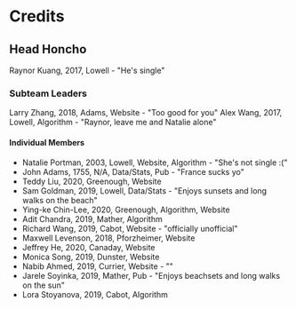 # Credits

## Head Honcho
Raynor Kuang, 2017, Lowell - "He's single"

### Subteam Leaders
Larry Zhang, 2018, Adams, Website - "Too good for you"
Alex Wang, 2017, Lowell, Algorithm - "Raynor, leave me and Natalie alone"

#### Individual Members
- Natalie Portman, 2003, Lowell, Website, Algorithm - "She's not single :("
- John Adams, 1755, N/A, Data/Stats, Pub - "France sucks yo"
- Teddy Liu, 2020, Greenough, Website
- Sam Goldman, 2019, Lowell, Data/Stats - "Enjoys sunsets and long walks on the beach"
- Ying-ke Chin-Lee, 2020, Greenough, Algorithm, Website
- Adit Chandra, 2019, Mather, Algorithm
- Richard Wang, 2019, Cabot, Website - "officially unofficial"
- Maxwell Levenson, 2018, Pforzheimer, Website
- Jeffrey He, 2020, Canaday, Website
- Monica Song, 2019, Dunster, Website
- Nabib Ahmed, 2019, Currier, Website - ""
- Jarele Soyinka, 2019, Mather, Pub - "Enjoys beachsets and long walks on the sun"
- Lora Stoyanova, 2019, Cabot, Algorithm
